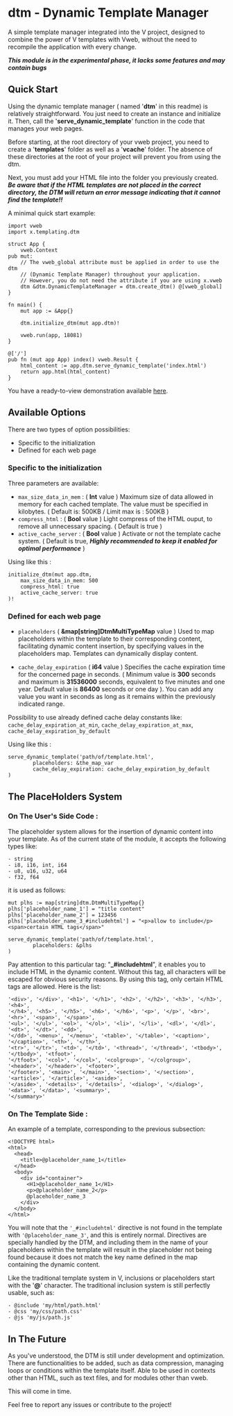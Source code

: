 # dtm - Dynamic Template Manager

A simple template manager integrated into the V project, designed to combine the power of V
templates with Vweb, without the need to recompile the application with every change.

**_This module is in the experimental phase, it lacks some features and may contain bugs_**

## Quick Start

Using the dynamic template manager ( named '**dtm**' in this readme) is relatively straightforward.
You just need to create an instance and initialize it. Then, call the '**serve_dynamic_template**'
function in the code that manages your web pages. 

Before starting, at the root directory of your vweb project, you need to create a '**templates**'
folder as well as a '**vcache**' folder. The absence of these directories at the root of your
project will prevent you from using the dtm.

Next, you must add your HTML file into the folder you previously created. ***Be aware that if the
HTML templates are not placed in the correct directory, the DTM will return an error message
indicating that it cannot find the template!!***

A minimal quick start example:

```
import vweb
import x.templating.dtm

struct App {
	vweb.Context
pub mut:
    // The vweb_global attribute must be applied in order to use the dtm 
    // (Dynamic Template Manager) throughout your application.
    // However, you do not need the attribute if you are using x.vweb
	dtm &dtm.DynamicTemplateManager = dtm.create_dtm() @[vweb_global] 
}

fn main() {
	mut app := &App{}

	dtm.initialize_dtm(mut app.dtm)!

	vweb.run(app, 18081)
}

@['/']
pub fn (mut app App) index() vweb.Result {
	html_content := app.dtm.serve_dynamic_template('index.html')
	return app.html(html_content)
}

```

You have a ready-to-view demonstration available
[here](https://github.com/vlang/v/tree/master/vlib/vweb/tests/dynamic_template_manager_test_server).

## Available Options

There are two types of option possibilities:

- Specific to the initialization
- Defined for each web page

### Specific to the initialization

Three parameters are available:

- `max_size_data_in_mem` : ( **Int** value ) Maximum size of data allowed in memory for each cached
  template. The value must be specified in kilobytes. ( Default is: 500KB / Limit max is : 500KB )
- `compress_html` : ( **Bool** value ) Light compress of the HTML ouput, to remove all unnecessary
  spacing. ( Default is true )
- `active_cache_server` : ( **Bool** value ) Activate or not the template cache system. ( Default is
  true, ***_Highly recommended to keep it enabled for optimal performance_*** )

Using like this :

```
initialize_dtm(mut app.dtm,
    max_size_data_in_mem: 500
    compress_html: true
    active_cache_server: true
)!
```


### Defined for each web page

- `placeholders` ( **&map[string]DtmMultiTypeMap** value ) Used to map placeholders within the
  template to their corresponding content, facilitating dynamic content insertion, by specifying
  values in the placeholders map. Templates can dynamically display content.

- `cache_delay_expiration` ( **i64** value ) Specifies the cache expiration time for the concerned
  page in seconds. ( Minimum value is **300** seconds and maximum is **31536000** seconds,
  equivalent to five minutes and one year. Default value is **86400** seconds or one day ). You can
  add any value you want in seconds as long as it remains within the previously indicated range. 

Possibility to use already defined cache delay constants like: `cache_delay_expiration_at_min`,
`cache_delay_expiration_at_max`, `cache_delay_expiration_by_default`

Using like this :

```
serve_dynamic_template('path/of/template.html',
		placeholders: &the_map_var
		cache_delay_expiration: cache_delay_expiration_by_default
)
```

## The PlaceHolders System

### On The User's Side Code :

The placeholder system allows for the insertion of dynamic content into your template. As of the
current state of the module, it accepts the following types like:

```
- string
- i8, i16, int, i64
- u8, u16, u32, u64
- f32, f64
```

it is used as follows:

```
mut plhs := map[string]dtm.DtmMultiTypeMap{}
plhs['placeholder_name_1'] = "title content"
plhs['placeholder_name_2'] = 123456
plhs['placeholder_name_3_#includehtml'] = "<p>allow to include</p><span>certain HTML tags</span>"

serve_dynamic_template('path/of/template.html',
		placeholders: &plhs
)
```
Pay attention to this particular tag: "**_#includehtml**", it enables you to include HTML in the
dynamic content. Without this tag, all characters will be escaped for obvious security reasons. By
using this tag, only certain HTML tags are allowed. Here is the list:

```
'<div>', '</div>', '<h1>', '</h1>', '<h2>', '</h2>', '<h3>', '</h3>', '<h4>',
'</h4>', '<h5>', '</h5>', '<h6>', '</h6>', '<p>', '</p>', '<br>', '<hr>', '<span>', '</span>',
'<ul>', '</ul>', '<ol>', '</ol>', '<li>', '</li>', '<dl>', '</dl>', '<dt>', '</dt>', '<dd>',
'</dd>', '<menu>', '</menu>', '<table>', '</table>', '<caption>', '</caption>', '<th>', '</th>',
'<tr>', '</tr>', '<td>', '</td>', '<thread>', '</thread>', '<tbody>', '</tbody>', '<tfoot>',
'</tfoot>', '<col>', '</col>', '<colgroup>', '</colgroup>', '<header>', '</header>', '<footer>',
'</footer>', '<main>', '</main>', '<section>', '</section>', '<article>', '</article>', '<aside>',
'</aside>', '<details>', '</details>', '<dialog>', '</dialog>', '<data>', '</data>', '<summary>',
'</summary>'
```

### On The Template Side :

An example of a template, corresponding to the previous subsection:

```
<!DOCTYPE html>
<html>
  <head>
    <title>@placeholder_name_1</title>
  </head>
  <body>
    <div id="container">
      <H1>@placeholder_name_1</H1>
      <p>@placeholder_name_2</p>
      @placeholder_name_3
    </div>
  </body>
</html>
```
You will note that the `'_#includehtml'` directive is not found in the template with
`'@placeholder_name_3'`, and this is entirely normal. Directives are specially handled by the DTM,
and including them in the name of your placeholders within the template will result in the
placeholder not being found because it does not match the key name defined in the map containing the
dynamic content.


Like the traditional template system in V, inclusions or placeholders start with the '**@**'
character. The traditional inclusion system is still perfectly usable, such as:

```
- @include 'my/html/path.html'
- @css 'my/css/path.css'
- @js 'my/js/path.js'
```

## In The Future

As you've understood, the DTM is still under development and optimization. There are functionalities
to be added, such as data compression, managing loops or conditions within the template itself. Able
to be used in contexts other than HTML, such as text files, and for modules other than vweb.

This will come in time.

Feel free to report any issues or contribute to the project!